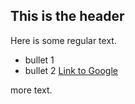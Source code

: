 ## This is the header

Here is some regular text.

* bullet 1
* bullet 2
[Link to Google](http://www.google.com)

more text.
